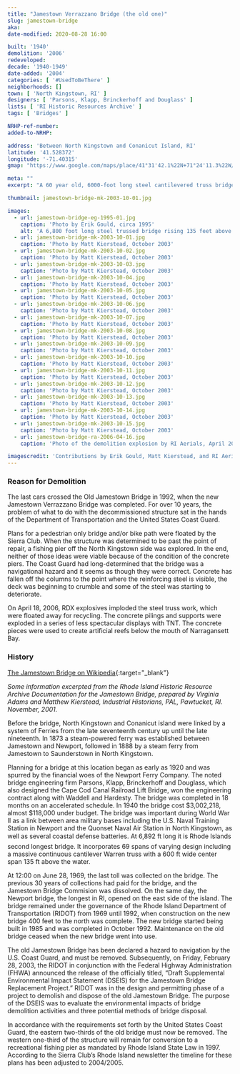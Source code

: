 ```yaml
---
title: "Jamestown Verrazzano Bridge (the old one)"
slug: jamestown-bridge
aka:
date-modified: 2020-08-28 16:00

built: '1940'
demolition: '2006'
redeveloped:
decade: '1940-1949'
date-added: '2004'
categories: [ '#UsedToBeThere' ]
neighborhoods: []
town: [ 'North Kingstown, RI' ]
designers: [ 'Parsons, Klapp, Brinckerhoff and Douglass' ]
lists: [ 'RI Historic Resources Archive' ]
tags: [ 'Bridges' ]

NRHP-ref-number:
added-to-NRHP:

address: 'Between North Kingstown and Conanicut Island, RI'
latitude: '41.528372'
longitude: '-71.40315'
gmap: "https://www.google.com/maps/place/41°31'42.1%22N+71°24'11.3%22W/@41.528372,-71.40315,15z/data=!4m5!3m4!1s0x0:0x0!8m2!3d41.528372!4d-71.40315?hl=en"

meta: ""
excerpt: "A 60 year old, 6000-foot long steel cantilevered truss bridge that struck fear and awe in the passengers that rode over it."

thumbnail: jamestown-bridge-mk-2003-10-01.jpg

images:
  - url: jamestown-bridge-eg-1995-01.jpg
    caption: 'Photo by Erik Gould, circa 1995'
    alt: 'A 6,800 foot long steel trussed bridge rising 135 feet above the water connecting North Kingstown and Conanicut island'
  - url: jamestown-bridge-mk-2003-10-01.jpg
    caption: 'Photo by Matt Kierstead, October 2003'
  - url: jamestown-bridge-mk-2003-10-02.jpg
    caption: 'Photo by Matt Kierstead, October 2003'
  - url: jamestown-bridge-mk-2003-10-03.jpg
    caption: 'Photo by Matt Kierstead, October 2003'
  - url: jamestown-bridge-mk-2003-10-04.jpg
    caption: 'Photo by Matt Kierstead, October 2003'
  - url: jamestown-bridge-mk-2003-10-05.jpg
    caption: 'Photo by Matt Kierstead, October 2003'
  - url: jamestown-bridge-mk-2003-10-06.jpg
    caption: 'Photo by Matt Kierstead, October 2003'
  - url: jamestown-bridge-mk-2003-10-07.jpg
    caption: 'Photo by Matt Kierstead, October 2003'
  - url: jamestown-bridge-mk-2003-10-08.jpg
    caption: 'Photo by Matt Kierstead, October 2003'
  - url: jamestown-bridge-mk-2003-10-09.jpg
    caption: 'Photo by Matt Kierstead, October 2003'
  - url: jamestown-bridge-mk-2003-10-10.jpg
    caption: 'Photo by Matt Kierstead, October 2003'
  - url: jamestown-bridge-mk-2003-10-11.jpg
    caption: 'Photo by Matt Kierstead, October 2003'
  - url: jamestown-bridge-mk-2003-10-12.jpg
    caption: 'Photo by Matt Kierstead, October 2003'
  - url: jamestown-bridge-mk-2003-10-13.jpg
    caption: 'Photo by Matt Kierstead, October 2003'
  - url: jamestown-bridge-mk-2003-10-14.jpg
    caption: 'Photo by Matt Kierstead, October 2003'
  - url: jamestown-bridge-mk-2003-10-15.jpg
    caption: 'Photo by Matt Kierstead, October 2003'
  - url: jamestown-bridge-ra-2006-04-16.jpg
    caption: 'Photo of the demolition explosion by RI Aerials, April 2006'

imagescredit: 'Contributions by Erik Gould, Matt Kierstead, and RI Aerials'
---
```


### Reason for Demolition

The last cars crossed the Old Jamestown Bridge in 1992, when the new Jamestown Verrazzano Bridge was completed. For over 10 years, the problem of what to do with the decommissioned structure sat in the hands of the Department of Transportation and the United States Coast Guard.

Plans for a pedestrian only bridge and/or bike path were floated by the Sierra Club. When the structure was determined to be past the point of repair, a fishing pier off the North Kingstown side was explored. In the end, neither of those ideas were viable because of the condition of the concrete piers. The Coast Guard had long-determined that the bridge was a navigational hazard and it seems as though they were correct. Concrete has fallen off the columns to the point where the reinforcing steel is visible, the deck was beginning to crumble and some of the steel was starting to deteriorate.

On April 18, 2006, RDX explosives imploded the steel truss work, which were floated away for recycling. The concrete pilings and supports were exploded in a series of less spectacular displays with TNT. The concrete pieces were used to create artificial reefs below the mouth of Narragansett Bay.


### History

[The Jamestown Bridge on Wikipedia](//en.wikipedia.org/wiki/Jamestown_Bridge){:target="_blank"}

_Some information excerpted from the Rhode Island Historic Resource Archive Documentation for the Jamestown Bridge, prepared by Virginia Adams and Matthew Kierstead, Industrial Historians, PAL, Pawtucket, RI. November, 2001._

Before the bridge, North Kingstown and Conanicut island were linked by a system of Ferries from the late seventeenth century up until the late nineteenth. In 1873 a steam-powered ferry was established between Jamestown and Newport, followed in 1888 by a steam ferry from Jamestown to Saunderstown in North Kingstown.

Planning for a bridge at this location began as early as 1920 and was spurred by the financial woes of the Newport Ferry Company. The noted bridge engineering firm Parsons, Klapp, Brinckerhoff and Douglass, which also designed the Cape Cod Canal Railroad Lift Bridge, won the engineering contract along with Waddell and Hardesty. The bridge was completed in 18 months on an accelerated schedule. In 1940 the bridge cost $3,002,218, almost $118,000 under budget. The bridge was important during World War II as a link between area military bases including the U.S. Naval Training Station in Newport and the Quonset Naval Air Station in North Kingstown, as well as several coastal defense batteries. At 6,892 ft long it is Rhode Islands second longest bridge. It incorporates 69 spans of varying design including a massive continuous cantilever Warren truss with a 600 ft wide center span 135 ft above the water.

At 12:00 on June 28, 1969, the last toll was collected on the bridge. The previous 30 years of collections had paid for the bridge, and the Jamestown Bridge Commision was dissolved. On the same day, the Newport bridge, the longest in RI, opened on the east side of the island. The bridge remained under the governance of the Rhode Island Department of Transportation (<span class="abbr">RIDOT</span>) from 1969 until 1992, when construction on the new bridge 400 feet to the north was complete. The new bridge started being built in 1985 and was completed in October 1992. Maintenance on the old bridge ceased when the new bridge went into use.

The old Jamestown Bridge has been declared a hazard to navigation by the U.S. Coast Guard, and must be removed. Subsequently, on Friday, February 28, 2003, the <span class="abbr">RIDOT</span> in conjunction with the Federal Highway Administration (FHWA) announced the release of the officially titled, “Draft Supplemental Environmental Impact Statement (<span class="abbr">DSEIS</span>) for the Jamestown Bridge Replacement Project.” <span class="abbr">RIDOT</span> was in the design and permitting phase of a project to demolish and dispose of the old Jamestown Bridge. The purpose of the <span class="abbr">DSEIS</span> was to evaluate the environmental impacts of bridge demolition activities and three potential methods of bridge disposal.

In accordance with the requirements set forth by the United States Coast Guard, the eastern two-thirds of the old bridge must now be removed. The western one-third of the structure will remain for conversion to a recreational fishing pier as mandated by Rhode Island State Law in 1997. According to the Sierra Club’s Rhode Island newsletter the timeline for these plans has been adjusted to 2004/2005.
